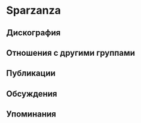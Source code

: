 # Sparzanza



## Дискография


## Отношения с другими группами


## Публикации


## Обсуждения


## Упоминания

